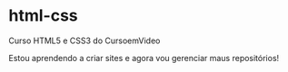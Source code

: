 # html-css
 Curso HTML5 e CSS3 do CursoemVideo


 Estou aprendendo a criar sites e agora vou gerenciar maus repositórios!

